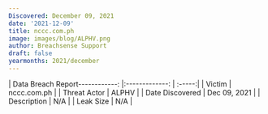 ```yaml
---
Discovered: December 09, 2021
date: '2021-12-09'
title: nccc.com.ph
image: images/blog/ALPHV.png
author: Breachsense Support
draft: false
yearmonths: 2021/december
---
```


| Data Breach Report------------:   |:-------------:    | :-----:|
| Victim    | nccc.com.ph      | 
| Threat Actor    | ALPHV      | 
| Date Discovered    | Dec 09, 2021      | 
| Description    | N/A      | 
| Leak Size    | N/A      | 

